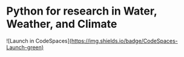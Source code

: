 # Python for research in Water, Weather, and Climate


![Launch in CodeSpaces][(https://img.shields.io/badge/CodeSpaces-Launch-green)](https://github.com/codespaces/new?hide_repo_select=true&ref=main&repo=565319270)
